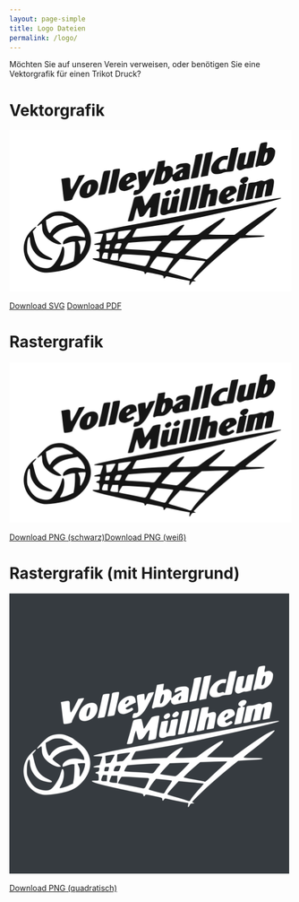 ```yaml
---
layout: page-simple
title: Logo Dateien
permalink: /logo/
---
```


Möchten Sie auf unseren Verein verweisen, oder benötigen Sie eine Vektorgrafik für einen Trikot Druck?

<div class="logo-download">
<h1>Vektorgrafik</h1>
<p class="text-center"><img src="/img/vcm-banner.svg" class="img-fluid"></p>
<p class="text-center"><a href="/logo/logo.svg" download>Download SVG</a> <a href="/logo/logo.pdf" download>Download PDF</a></p>

<h1>Rastergrafik</h1>
<p class="text-center"><img src="/img/vcm-banner.png" class="img-fluid"></p>
<p class="text-center"><a href="/logo/logo-schwarz.png" download>Download PNG (schwarz)</a><a href="/logo/logo-weiss.png" download>Download PNG (weiß)</a></p>

<h1>Rastergrafik (mit Hintergrund)</h1>
<p class="text-center"><img src="/logo/logo-solidx500.png" class="img-fluid"></p>
<p class="text-center"><a href="/logo/logo-solid.png" download>Download PNG (quadratisch)</a></p>
</div>
